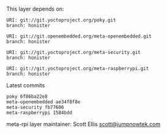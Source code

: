 This layer depends on:

    URI: git://git.yoctoproject.org/poky.git
    branch: honister

    URI: git://git.openembedded.org/meta-openembedded.git
    branch: honister

    URI: git://git.yoctoproject.org/meta-security.git
    branch: honister

    URI: git://git.yoctoproject.org/meta-raspberrypi.git
    branch: honister

Latest commits

    poky 6f86ba22e8
    meta-openembedded ae34f8f8e
    meta-security fb77606
    meta-raspberrypi 1584bdd

meta-rpi layer maintainer: Scott Ellis <scott@jumpnowtek.com>

